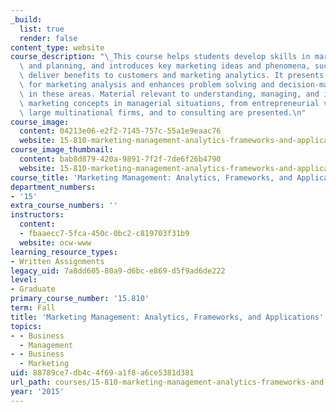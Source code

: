 ```yaml
---
_build:
  list: true
  render: false
content_type: website
course_description: "\_This course helps students develop skills in marketing analysis\
  \ and planning, and introduces key marketing ideas and phenomena, such as how to\
  \ deliver benefits to customers and marketing analytics. It presents a framework\
  \ for marketing analysis and enhances problem solving and decision-making abilities\
  \ in these areas. Material relevant to understanding, managing, and integrating\
  \ marketing concepts in managerial situations, from entrepreneurial ventures to\
  \ large multinational firms, and to consulting are presented.\n"
course_image:
  content: 04213e06-e2f2-7145-757c-55a1e9eaac76
  website: 15-810-marketing-management-analytics-frameworks-and-applications-fall-2015
course_image_thumbnail:
  content: bab8d879-420a-9891-7f2f-7de6f26b4790
  website: 15-810-marketing-management-analytics-frameworks-and-applications-fall-2015
course_title: 'Marketing Management: Analytics, Frameworks, and Applications'
department_numbers:
- '15'
extra_course_numbers: ''
instructors:
  content:
  - fbaaecc7-5fca-450c-0bc2-c819703f31b9
  website: ocw-www
learning_resource_types:
- Written Assignments
legacy_uid: 7a8dd605-80a9-d6bc-e869-d5f9ad6de222
level:
- Graduate
primary_course_number: '15.810'
term: Fall
title: 'Marketing Management: Analytics, Frameworks, and Applications'
topics:
- - Business
  - Management
- - Business
  - Marketing
uid: 88789ce7-db4c-4f69-a1f8-a6ce5381d381
url_path: courses/15-810-marketing-management-analytics-frameworks-and-applications-fall-2015
year: '2015'
---
```

